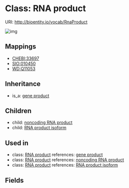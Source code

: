 # Class: RNA product




URI: http://bioentity.io/vocab/RnaProduct

![img](http://yuml.me/diagram/nofunky/class/\[GeneProduct]^-\[RnaProduct],%20\[RnaProduct]^-\[RnaProductIsoform],%20\[RnaProduct]^-\[NoncodingRnaProduct],%20)
## Mappings

 * [CHEBI:33697](http://purl.obolibrary.org/obo/CHEBI_33697)
 * [SIO:010450](http://semanticscience.org/resource/SIO_010450)
 * [WD:Q11053](http://purl.obolibrary.org/obo/WD_Q11053)
## Inheritance

 *  is_a: [gene product](GeneProduct.md)
## Children

 *  child: [noncoding RNA product](NoncodingRnaProduct.md)
 *  child: [RNA product isoform](RnaProductIsoform.md)
## Used in

 *  class: [RNA product](RnaProduct.md) references: [gene product](GeneProduct.md)
 *  class: [RNA product](RnaProduct.md) references: [noncoding RNA product](NoncodingRnaProduct.md)
 *  class: [RNA product](RnaProduct.md) references: [RNA product isoform](RnaProductIsoform.md)
## Fields


